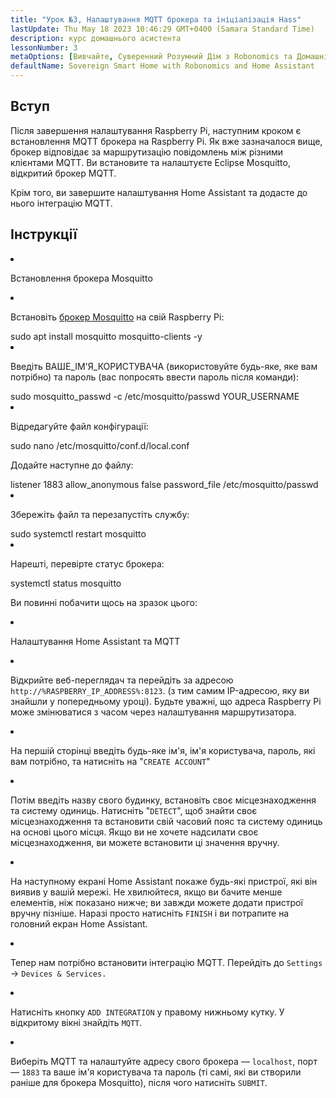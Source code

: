 ```yaml
---
title: "Урок №3, Налаштування MQTT брокера та ініціалізація Hass"
lastUpdate: Thu May 18 2023 10:46:29 GMT+0400 (Samara Standard Time)
description: курс домашнього асистента
lessonNumber: 3
metaOptions: [Вивчайте, Суверенний Розумний Дім з Robonomics та Домашнім Асистентом]
defaultName: Sovereign Smart Home with Robonomics and Home Assistant
---
```


## Вступ

Після завершення налаштування Raspberry Pi, наступним кроком є встановлення MQTT брокера на Raspberry Pi. Як вже зазначалося вище, брокер відповідає за маршрутизацію повідомлень між різними клієнтами MQTT. Ви встановите та налаштуєте Eclipse Mosquitto, відкритий брокер MQTT.

<LessonImages src="smart-house-course/lesson-3-1.jpg" alt="scheme" imageClasses="mb"/>

Крім того, ви завершите налаштування Home Assistant та додасте до нього інтеграцію MQTT.

## Інструкції

<List type="numbers">

<li>


Встановлення брокера Mosquitto

<List>
<li>

Встановіть [брокер Mosquitto](https://mosquitto.org/) на свій Raspberry Pi:


<LessonCodeWrapper language="bash" noLines>
sudo apt install mosquitto mosquitto-clients -y
</LessonCodeWrapper>
</li>

<li>

Введіть ВАШЕ_ІМ'Я_КОРИСТУВАЧА (використовуйте будь-яке, яке вам потрібно) та пароль (вас попросять ввести пароль після команди):

<LessonCodeWrapper language="bash" noLines codeClass="big-code">
sudo mosquitto_passwd -c /etc/mosquitto/passwd YOUR_USERNAME
</LessonCodeWrapper>

</li>

<li>

Відредагуйте файл конфігурації:

<LessonCodeWrapper language="bash" noLines>
sudo nano /etc/mosquitto/conf.d/local.conf
</LessonCodeWrapper>

Додайте наступне до файлу:

<LessonCodeWrapper language="bash">
listener 1883
allow_anonymous false
password_file /etc/mosquitto/passwd
</LessonCodeWrapper>
</li>

<li>

Збережіть файл та перезапустіть службу:

<LessonCodeWrapper language="bash" noLines>
sudo systemctl restart mosquitto
</LessonCodeWrapper>
</li>

<li>

Нарешті, перевірте статус брокера:

<LessonCodeWrapper language="bash" noLines>
systemctl status mosquitto
</LessonCodeWrapper>

Ви повинні побачити щось на зразок цього:

<LessonImages src="smart-house-course/lesson-3-2.jpg" alt="code"/>
</li>
</List>
</li>

<li>

Налаштування Home Assistant та MQTT

<List>

<li>

Відкрийте веб-переглядач та перейдіть за адресою <code>http://%RASPBERRY_IP_ADDRESS%:8123</code>. (з тим самим IP-адресою, яку ви знайшли у попередньому уроці). Будьте уважні, що адреса Raspberry Pi може змінюватися з часом через налаштування маршрутизатора. 

<LessonVideo controls :videos="[{src: 'https://crustipfs.info/ipfs/QmYd1Mh2VHVyF3WgvFsN3NFkozXscnCVmEV2YG86UKtK3C', type:'mp4'}]" />

</li>

<li>

На першій сторінці введіть будь-яке ім'я, ім'я користувача, пароль, які вам потрібно, та натисніть на "<code>CREATE ACCOUNT</code>"
</li>

<li>

Потім введіть назву свого будинку, встановіть своє місцезнаходження та систему одиниць. Натисніть "<code>DETECT</code>", щоб знайти своє місцезнаходження та встановити свій часовий пояс та систему одиниць на основі цього місця. Якщо ви не хочете надсилати своє місцезнаходження, ви можете встановити ці значення вручну.

</li>

<li>

На наступному екрані Home Assistant покаже будь-які пристрої, які він виявив у вашій мережі. Не хвилюйтеся, якщо ви бачите менше елементів, ніж показано нижче; ви завжди можете додати пристрої вручну пізніше. Наразі просто натисніть <code>FINISH</code> і ви потрапите на головний екран Home Assistant.

</li>

<li>

Тепер нам потрібно встановити інтеграцію MQTT. Перейдіть до <code>Settings</code> -> <code>Devices & Services.</code>

<LessonVideo controls :videos="[{src: 'https://crustipfs.info/ipfs/QmYm9qNfpGdePRHRvmahY2DgHXRfAWNN6CasEY4tFRBARr', type:'mp4'}]" />

</li>

<li>

Натисніть кнопку <code>ADD INTEGRATION</code> у правому нижньому кутку. У відкритому вікні знайдіть <code>MQTT</code>.

</li>

<li>

Виберіть MQTT та налаштуйте адресу свого брокера — <code>localhost</code>, порт — <code>1883</code> та ваше ім'я користувача та пароль (ті самі, які ви створили раніше для брокера Mosquitto), після чого натисніть <code>SUBMIT</code>.
</li>

</List>
</li>
</List>